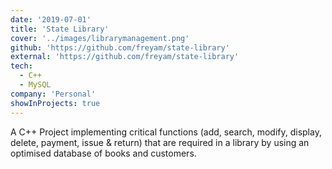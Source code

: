 ```yaml
---
date: '2019-07-01'
title: 'State Library'
cover: '../images/librarymanagement.png'
github: 'https://github.com/freyam/state-library'
external: 'https://github.com/freyam/state-library'
tech:
  - C++
  - MySQL
company: 'Personal'
showInProjects: true
---
```


A C++ Project implementing critical functions (add, search, modify, display, delete, payment, issue & return) that are required in a library by using an optimised database of books and customers.
